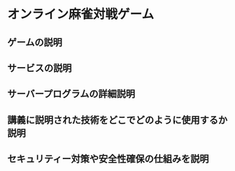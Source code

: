# オンライン麻雀対戦ゲーム

## ゲームの説明
## サービスの説明
## サーバープログラムの詳細説明
## 講義に説明された技術をどこでどのように使用するか説明
## セキュリティー対策や安全性確保の仕組みを説明